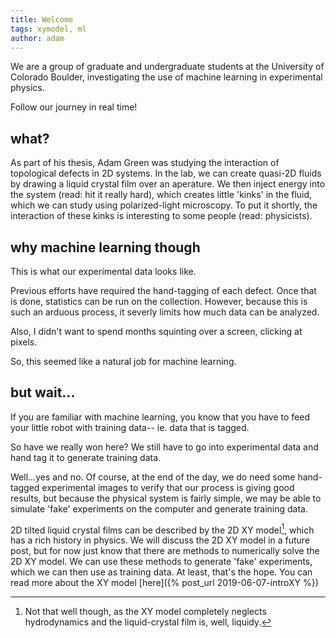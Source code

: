 ```yaml
---
title: Welcome
tags: xymodel, ml
author: adam
---
```

We are a group of graduate and undergraduate students at the University of Colorado Boulder, investigating the use of machine learning in experimental physics. 

Follow our journey in real time!

## what?

As part of his thesis, Adam Green was studying the interaction of topological defects in 2D systems. In the lab, we can create quasi-2D fluids by drawing a liquid crystal film over an aperature. We then inject energy into the system (read: hit it really hard), which creates little 'kinks' in the fluid, which we can study using polarized-light microscopy. To put it shortly, the interaction of these kinks is interesting to some people (read: physicists).

## why machine learning though
This is what our experimental data looks like. 

Previous efforts have required the hand-tagging of each defect. Once that is done, statistics can be run on the collection. However, because this is such an arduous process, it severly limits how much data can be analyzed.

Also, I didn't want to spend months squinting over a screen, clicking at pixels.

So, this seemed like a natural job for machine learning.

## but wait...
If you are familiar with machine learning, you know that you have to feed your little robot with training data-- ie. data that is tagged. 

So have we really won here? We still have to go into experimental data and hand tag it to generate training data. 

Well...yes and no. Of course, at the end of the day, we do need some hand-tagged experimental images to verify that our process is giving good results, but because the physical system is fairly simple, we may be able to simulate 'fake' experiments on the computer and generate training data.


2D tilted liquid crystal films can be described by the 2D XY model[^1], which has a rich history in physics. We will discuss the 2D XY model in a future post, but for now just know that there are methods to numerically solve the 2D XY model. We can use these methods to generate 'fake' experiments, which we can then use as training data. At least, that's the hope. You can read more about the XY model [here]({% post_url 2019-06-07-introXY %})

<!--- If you like TeXt, don't forget to give me a star. :star2:

 [![Star This Project](https://img.shields.io/github/stars/kitian616/jekyll-TeXt-theme.svg?label=Stars&style=social)](https://github.com/kitian616/jekyll-TeXt-theme/)
 --->
 [^1]: Not that well though, as the XY model completely neglects hydrodynamics and the liquid-crystal film is, well, liquidy.
